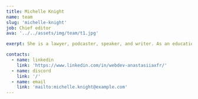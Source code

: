 ```yaml
---
title: Michelle Knight
name: team
slug: 'michelle-knight'
job: Chief editor
ava: '../../assets/img/team/t1.jpg'

exerpt: She is a lawyer, podcaster, speaker, and writer. As an educational content director, she helps develop HasThemes premium training products.

contacts:
  - name: linkedin
    link: 'https://www.linkedin.com/in/webdev-anastasiiaxfr/'
  - name: discord
    link: '/'
  - name: email
    link: 'mailto:michelle.knight@example.com'
---
```


